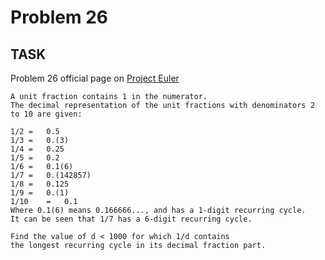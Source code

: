 Problem 26
===

## TASK ##

Problem 26 official page on [Project Euler](http://projecteuler.net/problem=26)

	A unit fraction contains 1 in the numerator.
	The decimal representation of the unit fractions with denominators 2 to 10 are given:
	
	1/2	= 	0.5
	1/3	= 	0.(3)
	1/4	= 	0.25
	1/5	= 	0.2
	1/6	= 	0.1(6)
	1/7	= 	0.(142857)
	1/8	= 	0.125
	1/9	= 	0.(1)
	1/10	= 	0.1
	Where 0.1(6) means 0.166666..., and has a 1-digit recurring cycle.
	It can be seen that 1/7 has a 6-digit recurring cycle.
	
	Find the value of d < 1000 for which 1/d contains
	the longest recurring cycle in its decimal fraction part.